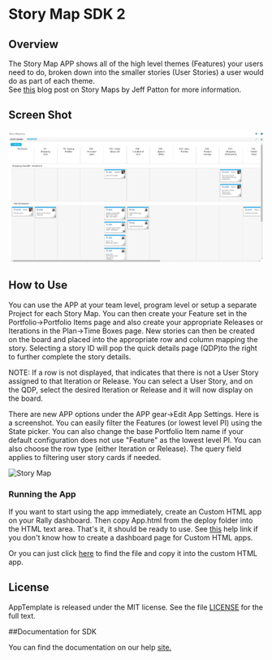 Story Map SDK 2
=========================

## Overview

The Story Map APP shows all of the high level themes (Features) your users need to do, broken down 
into the smaller stories (User Stories) a user would do as part of each theme.  
See [this](http://www.agileproductdesign.com/blog/the_new_backlog.html) blog post on 
Story Maps by Jeff Patton for more information.

## Screen Shot

![Story Map](https://github.com/RallyRonnie/StoryMap2/blob/master/screenshot.png)

## How to Use

You can use the APP at your team level, program level or setup a separate Project for each Story Map. 
You can then create your Feature set in the Portfolio->Portfolio Items page and also create your appropriate 
Releases or Iterations in the Plan->Time Boxes page. New stories can then be created on the board and placed into
the appropriate row and column mapping the story. Selecting a story ID will pop the quick details page  (QDP)to the right
to further complete the story details.

NOTE: If a row is not displayed, that indicates that there is not a User Story assigned to that Iteration or Release.
You can select a User Story, and on the QDP, select the desired Iteration or Release and it will now display on the 
board.

There are new APP options under the APP gear->Edit App Settings. Here is a screenshot. You can easily filter
the Features (or lowest level PI) using the State picker. You can also change the base Portfolio Item name if your
default configuration does not use "Feature" as the lowest level PI. You can also choose the row type (either Iteration
or Release). The query field applies to filtering user story cards if needed.

![Story Map](https://raw.github.com/RallyRonnie/StoryMap2/master/settings.png)

### Running the App

If you want to start using the app immediately, create an Custom HTML app on your Rally dashboard. 
Then copy App.html from the deploy folder into the HTML text area. That's it, it should be ready 
to use. See [this](http://www.rallydev.com/help/use_apps#create) help link if you don't know how 
to create a dashboard page for Custom HTML apps.

Or you can just click [here](https://raw.github.com/RallyRonnie/StoryMap2/master/deploy/App.html) to find 
the file and copy it into the custom HTML app.

## License

AppTemplate is released under the MIT license.  See the file [LICENSE](./LICENSE) for the full text.

##Documentation for SDK

You can find the documentation on our help [site.](https://help.rallydev.com/apps/2.0/doc/)

